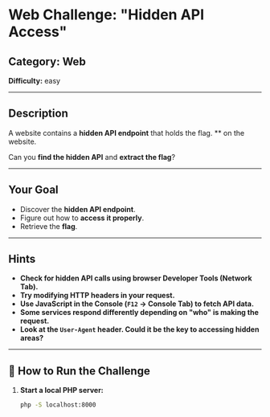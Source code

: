 # Web Challenge: "Hidden API Access"

## **Category:** Web  
**Difficulty:** easy  

---

## **Description**
A website contains a **hidden API endpoint** that holds the flag. ** on the website.

Can you **find the hidden API** and **extract the flag**?

---

## **Your Goal**
- Discover the **hidden API endpoint**.
- Figure out how to **access it properly**.
- Retrieve the **flag**.

---

## **Hints**
- **Check for hidden API calls using browser Developer Tools (Network Tab).**
- **Try modifying HTTP headers in your request.**
- **Use JavaScript in the Console (`F12` → Console Tab) to fetch API data.**
- **Some services respond differently depending on "who" is making the request.**
- **Look at the `User-Agent` header. Could it be the key to accessing hidden areas?**

---

## **🚀 How to Run the Challenge**
1. **Start a local PHP server:**
   ```sh
   php -S localhost:8000
    ```